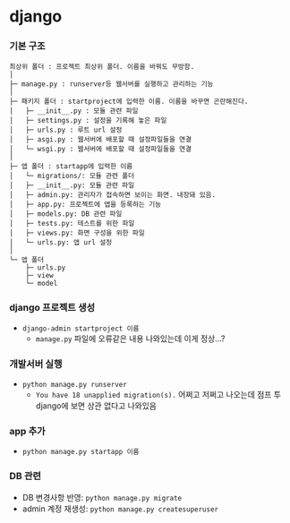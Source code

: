 # django
### 기본 구조
```
최상위 폴더 : 프로젝트 최상위 폴더. 이름을 바꿔도 무방함.
│
├─ manage.py : runserver등 웹서버를 실행하고 관리하는 기능
│
├─ 패키지 폴더 : startproject에 입력한 이름. 이름을 바꾸면 곤란해진다.
│   ├─ __init__.py : 모듈 관련 파일
│   ├─ settings.py : 설정을 기록해 놓은 파일
│   ├─ urls.py : 루트 url 설정
│   ├─ asgi.py : 웹서버에 배포할 때 설정파일들을 연결
│   └─ wsgi.py : 웹서버에 배포할 때 설정파일들을 연결
│
├─ 앱 폴더 : startapp에 입력한 이름
│   └─ migrations/: 모듈 관련 폴더
│   ├─ __init__.py: 모듈 관련 파일
│   ├─ admin.py: 관리자가 접속하면 보이는 화면. 내장돼 있음.
│   ├─ app.py: 프로젝트에 앱을 등록하는 기능
│   ├─ models.py: DB 관련 파일
│   ├─ tests.py: 테스트를 위한 파일
│   ├─ views.py: 화면 구성을 위한 파일
│   └─ urls.py: 앱 url 설정
│
└─ 앱 폴더
    ├─ urls.py
    ├─ view
    └─ model
```

### django 프로젝트 생성
- `django-admin startproject 이름`
  - `manage.py` 파일에 오류같은 내용 나와있는데 이게 정상...?

### 개발서버 실행
- `python manage.py runserver`
  - `You have 18 unapplied migration(s).` 어쩌고 저쩌고 나오는데 점프 투 django에 보면 상관 없다고 나와있음

### app 추가
- `python manage.py startapp 이름`

### DB 관련
- DB 변경사항 반영: `python manage.py migrate`
- admin 계정 재생성: `python manage.py createsuperuser`